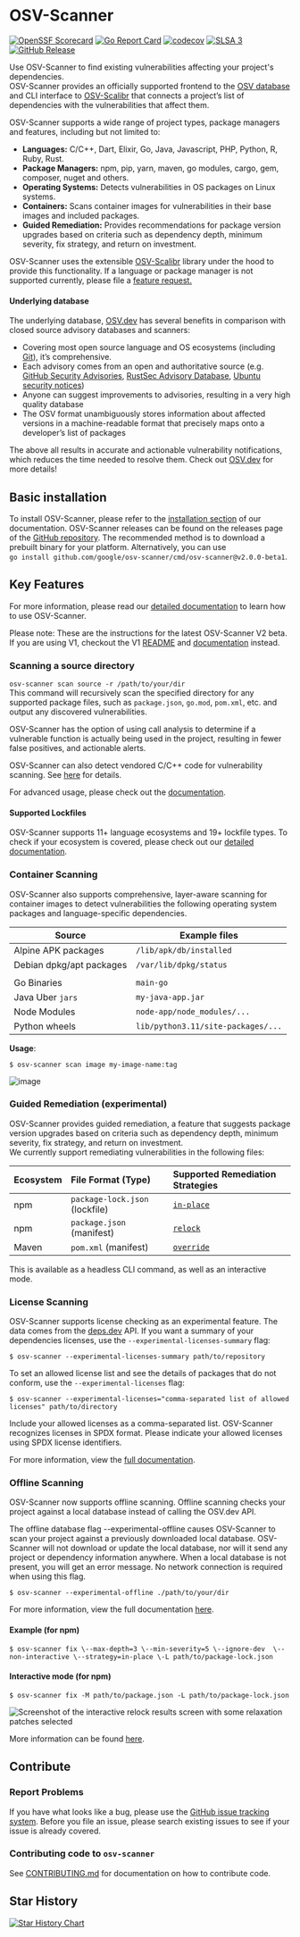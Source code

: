 # OSV-Scanner

[![OpenSSF Scorecard](https://api.securityscorecards.dev/projects/github.com/google/osv-scanner/badge)](https://scorecard.dev/viewer/?uri=github.com/google/osv-scanner)
[![Go Report Card](https://goreportcard.com/badge/github.com/google/osv-scanner)](https://goreportcard.com/report/github.com/google/osv-scanner)
[![codecov](https://codecov.io/gh/google/osv-scanner/graph/badge.svg?token=C8IDVX9LP5)](https://codecov.io/gh/google/osv-scanner)
[![SLSA 3](https://slsa.dev/images/gh-badge-level3.svg)](https://slsa.dev)
[![GitHub Release](https://img.shields.io/github/v/release/google/osv-scanner)](https://github.com/google/osv-scanner/releases)

Use OSV-Scanner to find existing vulnerabilities affecting your project's dependencies.  
OSV-Scanner provides an officially supported frontend to the [OSV database](https://osv.dev/) and CLI interface to [OSV-Scalibr](https://github.com/google/osv-scalibr) that connects a project’s list of dependencies with the vulnerabilities that affect them. 

OSV-Scanner supports a wide range of project types, package managers and features, including but not limited to:

* **Languages:** C/C++, Dart, Elixir, Go, Java, Javascript, PHP, Python, R, Ruby, Rust.  
* **Package Managers:** npm, pip, yarn, maven, go modules, cargo, gem, composer, nuget and others.  
* **Operating Systems:** Detects vulnerabilities in OS packages on Linux systems.  
* **Containers:** Scans container images for vulnerabilities in their base images and included packages.  
* **Guided Remediation:** Provides recommendations for package version upgrades based on criteria such as dependency depth, minimum severity, fix strategy, and return on investment.  

OSV-Scanner uses the extensible [OSV-Scalibr](https://github.com/google/osv-scalibr) library under the hood to provide this functionality. If a language or package manager is not supported currently, please file a [feature request.](https://github.com/google/osv-scanner/issues)

#### Underlying database
The underlying database, [OSV.dev](https://osv.dev/) has several benefits in comparison with closed source advisory databases and scanners:

- Covering most open source language and OS ecosystems (including [Git](https://osv.dev/list?q=&ecosystem=GIT)), it’s comprehensive.  
- Each advisory comes from an open and authoritative source (e.g. [GitHub Security Advisories](https://github.com/github/advisory-database), [RustSec Advisory Database](https://github.com/rustsec/advisory-db), [Ubuntu security notices](https://github.com/canonical/ubuntu-security-notices/tree/main/osv))  
- Anyone can suggest improvements to advisories, resulting in a very high quality database  
- The OSV format unambiguously stores information about affected versions in a machine-readable format that precisely maps onto a developer’s list of packages

The above all results in accurate and actionable vulnerability notifications, which reduces the time needed to resolve them. Check out [OSV.dev](https://osv.dev/) for more details! 

## Basic installation

To install OSV-Scanner, please refer to the [installation section](https://google.github.io/osv-scanner/installation) of our documentation. OSV-Scanner releases can be found on the releases page of the [GitHub repository](https://github.com/google/osv-scanner/releases). The recommended method is to download a prebuilt binary for your platform. Alternatively, you can use   
`go install github.com/google/osv-scanner/cmd/osv-scanner@v2.0.0-beta1`.

## Key Features

For more information, please read our [detailed documentation](https://google.github.io/osv-scanner) to learn how to use OSV-Scanner.

Please note: These are the instructions for the latest OSV-Scanner V2 beta. If you are using V1, checkout the V1 [README](https://github.com/google/osv-scanner-v1) and [documentation](https://google.github.io/osv-scanner-v1/) instead. 

### Scanning a source directory

`osv-scanner scan source -r /path/to/your/dir`  
This command will recursively scan the specified directory for any supported package files, such as `package.json`, `go.mod`, `pom.xml`, etc. and output any discovered vulnerabilities.

OSV-Scanner has the option of using call analysis to determine if a vulnerable function is actually being used in the project, resulting in fewer false positives, and actionable alerts.

OSV-Scanner can also detect vendored C/C++ code for vulnerability scanning. See [here](https://google.github.io/osv-scanner/usage/#cc-scanning) for details. 

For advanced usage, please check out the [documentation](https://google.github.io/osv-scanner/usage).

#### Supported Lockfiles

OSV-Scanner supports 11+ language ecosystems and 19+ lockfile types. To check if your ecosystem is covered, please check out our [detailed documentation](https://google.github.io/osv-scanner/supported-languages-and-lockfiles/). 

### Container Scanning

OSV-Scanner also supports comprehensive, layer-aware scanning for container images to detect vulnerabilities the following operating system packages and language-specific dependencies.

| Source                   | Example files                      |
| ------------------------ | ---------------------------------- |
| Alpine APK packages      | `/lib/apk/db/installed`            |
| Debian dpkg/apt packages | `/var/lib/dpkg/status`             |
|                          |                                    |
| Go Binaries              | `main-go`                          |
| Java Uber `jars`         | `my-java-app.jar`                  |
| Node Modules             | `node-app/node_modules/...`        |
| Python wheels            | `lib/python3.11/site-packages/...` |

**Usage**: 

`$ osv-scanner scan image my-image-name:tag`


![image](https://github.com/user-attachments/assets/9e3e9c59-1948-45ab-9717-61fcbe3c7cc3)

### Guided Remediation (experimental)

OSV-Scanner provides guided remediation, a feature that suggests package version upgrades based on criteria such as dependency depth, minimum severity, fix strategy, and return on investment.    
We currently support remediating vulnerabilities in the following files:

| Ecosystem | File Format (Type) | Supported Remediation Strategies |
| :---- | :---- | :---- |
| npm | `package-lock.json` (lockfile) | [`in-place`](https://google.github.io/osv-scanner/experimental/guided-remediation/#in-place-lockfile-remediation) |
| npm | `package.json` (manifest) | [`relock`](https://google.github.io/osv-scanner/experimental/guided-remediation/#in-place-lockfile-remediation) |
| Maven | `pom.xml` (manifest) | [`override`](https://google.github.io/osv-scanner/experimental/guided-remediation/#override-dependency-versions) |

This is available as a headless CLI command, as well as an interactive mode.

### License Scanning

OSV-Scanner supports license checking as an experimental feature. The data comes from the [deps.dev](https://deps.dev) API. If you want a summary of your dependencies licenses, use the `--experimental-licenses-summary` flag:

`$ osv-scanner --experimental-licenses-summary path/to/repository`

To set an allowed license list and see the details of packages that do not conform, use the `--experimental-licenses` flag:

`$ osv-scanner --experimental-licenses="comma-separated list of allowed licenses" path/to/directory`

Include your allowed licenses as a comma-separated list. OSV-Scanner recognizes licenses in SPDX format. Please indicate your allowed licenses using SPDX license identifiers.

For more information, view the [full documentation](https://google.github.io/osv-scanner/experimental/license-scanning/).

### Offline Scanning

OSV-Scanner now supports offline scanning. Offline scanning checks your project against a local database instead of calling the OSV.dev API.

The offline database flag --experimental-offline causes OSV-Scanner to scan your project against a previously downloaded local database. OSV-Scanner will not download or update the local database, nor will it send any project or dependency information anywhere. When a local database is not present, you will get an error message. No network connection is required when using this flag.

`$ osv-scanner --experimental-offline ./path/to/your/dir`

For more information, view the full documentation [here](https://google.github.io/osv-scanner/experimental/offline-mode/).

#### Example (for npm)

`$ osv-scanner fix \--max-depth=3 \--min-severity=5 \--ignore-dev  \--non-interactive \--strategy=in-place \-L path/to/package-lock.json`

#### Interactive mode (for npm)

`$ osv-scanner fix -M path/to/package.json -L path/to/package-lock.json `

<img src="https://google.github.io/osv-scanner/images/guided-remediation-relock-patches.png" alt="Screenshot of the interactive relock results screen with some relaxation patches selected">

More information can be found [here](https://google.github.io/osv-scanner/experimental/guided-remediation/).

## Contribute

### Report Problems

If you have what looks like a bug, please use the [GitHub issue tracking system](https://github.com/google/osv-scanner/issues). Before you file an issue, please search existing issues to see if your issue is already covered.

### Contributing code to `osv-scanner`

See [CONTRIBUTING.md](CONTRIBUTING.md) for documentation on how to contribute code.

## Star History

[![Star History Chart](https://api.star-history.com/svg?repos=google/osv-scanner&type=Date)](https://star-history.com/#google/osv-scanner&Date)
